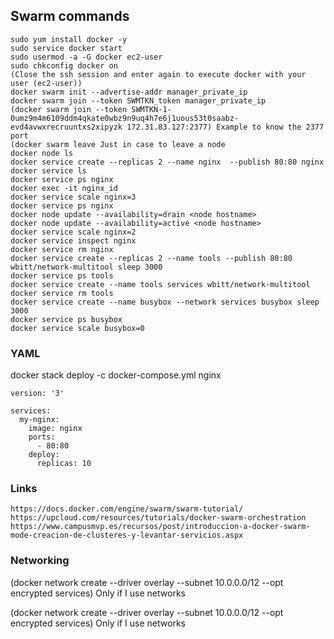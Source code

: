 ## Swarm commands 
```
sudo yum install docker -y
sudo service docker start
sudo usermod -a -G docker ec2-user
sudo chkconfig docker on
(Close the ssh session and enter again to execute docker with your user (ec2-user))
docker swarm init --advertise-addr manager_private_ip
docker swarm join --token SWMTKN_token manager_private_ip
(docker swarm join --token SWMTKN-1-0umz9m4m6109ddm4qkate0wbz9n9uq4h7e6j1uous53t0saabz-evd4avwxrecruuntxs2xipyzk 172.31.83.127:2377) Example to know the 2377 port
(docker swarm leave Just in case to leave a node
docker node ls
docker service create --replicas 2 --name nginx  --publish 80:80 nginx
docker service ls
docker service ps nginx
docker exec -it nginx_id
docker service scale nginx=3
docker service ps nginx
docker node update --availability=drain <node hostname>
docker node update --availability=active <node hostname>
docker service scale nginx=2
docker service inspect nginx
docker service rm nginx
docker service create --replicas 2 --name tools --publish 80:80 wbitt/network-multitool sleep 3000
docker service ps tools
docker service create --name tools services wbitt/network-multitool
docker service rm tools
docker service create --name busybox --network services busybox sleep 3000
docker service ps busybox
docker service scale busybox=0
```

### YAML

docker stack deploy -c docker-compose.yml nginx
```
version: '3'

services:
  my-nginx:
    image: nginx
    ports:
      - 80:80
    deploy:
      replicas: 10
```

  
### Links
```
https://docs.docker.com/engine/swarm/swarm-tutorial/
https://upcloud.com/resources/tutorials/docker-swarm-orchestration
https://www.campusmvp.es/recursos/post/introduccion-a-docker-swarm-mode-creacion-de-clusteres-y-levantar-servicios.aspx
```
 
### Networking
  
(docker network create --driver overlay --subnet 10.0.0.0/12 --opt encrypted services) Only if I use networks

(docker network create --driver overlay --subnet 10.0.0.0/12 --opt encrypted services) Only if I use networks

